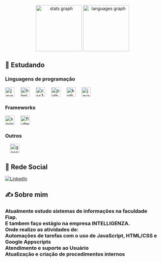 

###

<div align="center">
  <img src="https://github-readme-stats.vercel.app/api?username=vitoravellar&hide_title=false&hide_rank=false&show_icons=true&include_all_commits=true&count_private=true&disable_animations=false&theme=dracula&locale=en&hide_border=false" height="150" alt="stats graph"  />
  <img src="https://github-readme-stats.vercel.app/api/top-langs?username=vitoravellar&locale=en&hide_title=false&layout=compact&card_width=320&langs_count=5&theme=dracula&hide_border=false" height="150" alt="languages graph"  />
</div>

###


## 📖 Estudando


<div align="left">
  <h3>Linguagens de programação</h3>
  
  <img src="https://cdn.jsdelivr.net/gh/devicons/devicon/icons/javascript/javascript-original.svg" height="30" alt="javascript logo"  />
  <img width="12" />
  <img src="https://cdn.jsdelivr.net/gh/devicons/devicon/icons/html5/html5-original.svg" height="30" alt="html5 logo"  />
  <img width="12" />
  <img src="https://cdn.jsdelivr.net/gh/devicons/devicon/icons/css3/css3-original.svg" height="30" alt="css3 logo"  />
  <img width="12" />
  <img src="https://cdn.jsdelivr.net/gh/devicons/devicon/icons/python/python-original.svg" height="30" alt="python logo"  />
  <img width="12" />
  <img src="https://cdn.jsdelivr.net/gh/devicons/devicon@latest/icons/kotlin/kotlin-original.svg" height="30" alt="kotlin logo" />
  <img width="12" />
  <img src="https://cdn.jsdelivr.net/gh/devicons/devicon@latest/icons/java/java-original-wordmark.svg" height="30" alt="java logo"/>
  <img width="12" />
  
  <h3>Frameworks</h3>
  <img src="https://cdn.jsdelivr.net/gh/devicons/devicon@latest/icons/spring/spring-original.svg" height="30" alt="springboot logo"/>
  <img width="12" />
  <img src="https://cdn.jsdelivr.net/gh/devicons/devicon@latest/icons/flutter/flutter-original.svg" height="30" alt="flutter logo"/>
  
  <h3>Outros</h3>
  <img width="12" />
  <img src="https://cdn.jsdelivr.net/gh/devicons/devicon@latest/icons/googlecloud/googlecloud-original.svg" height="30" alt="google cloud logo"/>    
</div>


## 🔗 Rede Social

[![LinkedIn](https://img.shields.io/badge/LinkedIn-0077B5?style=for-the-badge&logo=linkedin&logoColor=white)](https://www.linkedin.com/in/vitor-avellar/)

<div align="left">

</div>

## ✍️ Sobre mim
<h3 align="left">Atualmente estudo sistemas de informações na faculdade Fiap.<br>
E tambem faço estágio na empresa INTELLIGENZA.<br>
Onde realizo as atividades de:<br> Automações de tarefas com o uso de JavaScript, HTML/CSS e Google Appscripts <br>
Atendimento e suporte ao Usuário <br>
Atualização e criação de procedimentos internos
</h3>
